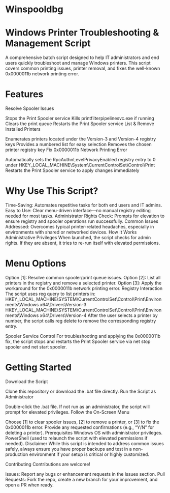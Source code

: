 # Winspooldbg
# Windows Printer Troubleshooting & Management Script
A comprehensive batch script designed to help IT administrators and end users quickly troubleshoot and manage Windows printers. This script covers common printing issues, printer removal, and fixes the well-known 0x0000011b network printing error.

# Features
Resolve Spooler Issues

Stops the Print Spooler service
Kills printfilterpipelinesvc.exe if running
Clears the print queue
Restarts the Print Spooler service
List & Remove Installed Printers

Enumerates printers located under the Version-3 and Version-4 registry keys
Provides a numbered list for easy selection
Removes the chosen printer registry key
Fix 0x0000011b Network Printing Error

Automatically sets the RpcAuthnLevelPrivacyEnabled registry entry to 0 under HKEY_LOCAL_MACHINE\System\CurrentControlSet\Control\Print
Restarts the Print Spooler service to apply changes immediately

# Why Use This Script?
Time-Saving: Automates repetitive tasks for both end users and IT admins.
Easy to Use: Clear menu-driven interface—no manual registry editing needed for most tasks.
Administrator Rights Check: Prompts for elevation to ensure registry and spooler operations run successfully.
Common Issues Addressed: Overcomes typical printer-related headaches, especially in environments with shared or networked devices.
How It Works
Administrative Privileges
When launched, the script checks for admin rights. If they are absent, it tries to re-run itself with elevated permissions.

# Menu Options

Option [1]: Resolve common spooler/print queue issues.
Option [2]: List all printers in the registry and remove a selected printer.
Option [3]: Apply the workaround for the 0x0000011b network printing error.
Registry Interaction
The script uses reg query to list printers in:
HKEY_LOCAL_MACHINE\SYSTEM\CurrentControlSet\Control\Print\Environments\Windows x64\Drivers\Version-3
HKEY_LOCAL_MACHINE\SYSTEM\CurrentControlSet\Control\Print\Environments\Windows x64\Drivers\Version-4
After the user selects a printer by number, the script calls reg delete to remove the corresponding registry entry.

Spooler Service Control
For troubleshooting and applying the 0x0000011b fix, the script stops and restarts the Print Spooler service via net stop spooler and net start spooler.

# Getting Started
Download the Script

Clone this repository or download the .bat file directly.
Run the Script as Administrator

Double-click the .bat file.
If not run as an administrator, the script will prompt for elevated privileges.
Follow the On-Screen Menu

Choose [1] to clear spooler issues, [2] to remove a printer, or [3] to fix the 0x0000011b error.
Provide any requested confirmations (e.g., “Y/N” for deleting a printer).
Prerequisites
Windows OS with administrator privileges.
PowerShell (used to relaunch the script with elevated permissions if needed).
Disclaimer
While this script is intended to address common issues safely, always ensure you have proper backups and test in a non-production environment if your setup is critical or highly customized.

Contributing
Contributions are welcome!

Issues: Report any bugs or enhancement requests in the Issues section.
Pull Requests: Fork the repo, create a new branch for your improvement, and open a PR when ready.
